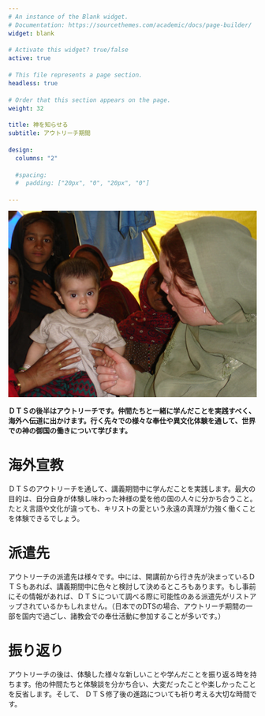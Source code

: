 ```yaml
---
# An instance of the Blank widget.
# Documentation: https://sourcethemes.com/academic/docs/page-builder/
widget: blank

# Activate this widget? true/false
active: true

# This file represents a page section.
headless: true

# Order that this section appears on the page.
weight: 32

title: 神を知らせる
subtitle: アウトリーチ期間

design:
  columns: "2"

  #spacing:
  #  padding: ["20px", "0", "20px", "0"]

---
```

![アウトリーチ](outreach.JPG "アウトリーチ")

**ＤＴＳの後半はアウトリーチです。仲間たちと一緒に学んだことを実践すべく、海外へ伝道に出かけます。行く先々での様々な奉仕や異文化体験を通して、世界での神の御国の働きについて学びます。**

# 海外宣教

ＤＴＳのアウトリーチを通して、講義期間中に学んだことを実践します。最大の目的は、自分自身が体験し味わった神様の愛を他の国の人々に分かち合うこと。たとえ言語や文化が違っても、キリストの愛という永遠の真理が力強く働くことを体験できるでしょう。

# 派遣先

アウトリーチの派遣先は様々です。中には、開講前から行き先が決まっているＤＴＳもあれば、講義期間中に色々と検討して決めるところもあります。もし事前にその情報があれば、ＤＴＳについて調べる際に可能性のある派遣先がリストアップされているかもしれません。（日本でのDTSの場合、アウトリーチ期間の一部を国内で過ごし、諸教会での奉仕活動に参加することが多いです。）

# 振り返り

アウトリーチの後は、体験した様々な新しいことや学んだことを振り返る時を持ちます。他の仲間たちと体験談を分かち合い、大変だったことや楽しかったことを反省します。そして、 ＤＴＳ修了後の進路についても祈り考える大切な時間です。
